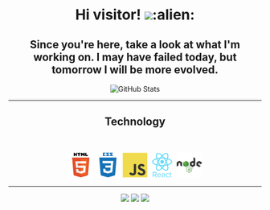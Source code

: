 <h1 align="center">Hi visitor! <img src="https://raw.githubusercontent.com/kaueMarques/kaueMarques/master/hi.gif" width="30px">:alien:</h1>

<h2 align="center">Since you're here, take a look at what I'm working on. I may have failed today, but tomorrow I will be more evolved.</h2>

<div align="center"> 

![GitHub Stats](https://github-readme-stats.anuraghazra1.vercel.app/api?username=SkinHx&show_icons=true&hide_border=true)
</div>

---

<h2 align="center">Technology</h2>

<br/>

<p align="center">
<img src="https://raw.githubusercontent.com/devicons/devicon/master/icons/html5/html5-original-wordmark.svg" alt="html5"  width="50px" height="50px"/>
<img src="https://raw.githubusercontent.com/devicons/devicon/master/icons/css3/css3-plain-wordmark.svg" alt="css3"  width="50px" height="50px"/>
<img src="https://raw.githubusercontent.com/devicons/devicon/master/icons/javascript/javascript-original.svg" alt="javascript" width="50px" height="50px"/>
<img src="https://raw.githubusercontent.com/devicons/devicon/master/icons/react/react-original-wordmark.svg" alt="react" width="50px" height="50px"/>
<img src="https://raw.githubusercontent.com/devicons/devicon/master/icons/nodejs/nodejs-original-wordmark.svg" alt="nodejs" width="50px" height="50px"/>
</p>

---

<p align="center">
    <a href="https://www.linkedin.com/in/eduardo-froelich-developer/" alt="Linkedin">
    <img src="https://img.shields.io/badge/-Linkedin-0e76a8?style=for-the-badge&logo=Linkedin&logoColor=white&link=https://www.linkedin.com/in/eduardo-froelich-developer/"></a>
    <a href="mailto:eduardofroelich.dev@gmail.com" alt="Whatsapp">
    <img src="https://img.shields.io/badge/-Gmail-bb001b?style=for-the-badge&logo=Gmail&logoColor=white&link=mailto:eduardofroelich.dev@gmail.com"></a>
    <a href="https://api.whatsapp.com/send?phone=5541999193311" alt="Whatsapp">
    <img src="https://img.shields.io/badge/-Whatsapp-4fce5d?style=for-the-badge&logo=Whatsapp&logoColor=white&link=https://api.whatsapp.com/send?phone=5541999193311"></a>
</p>
